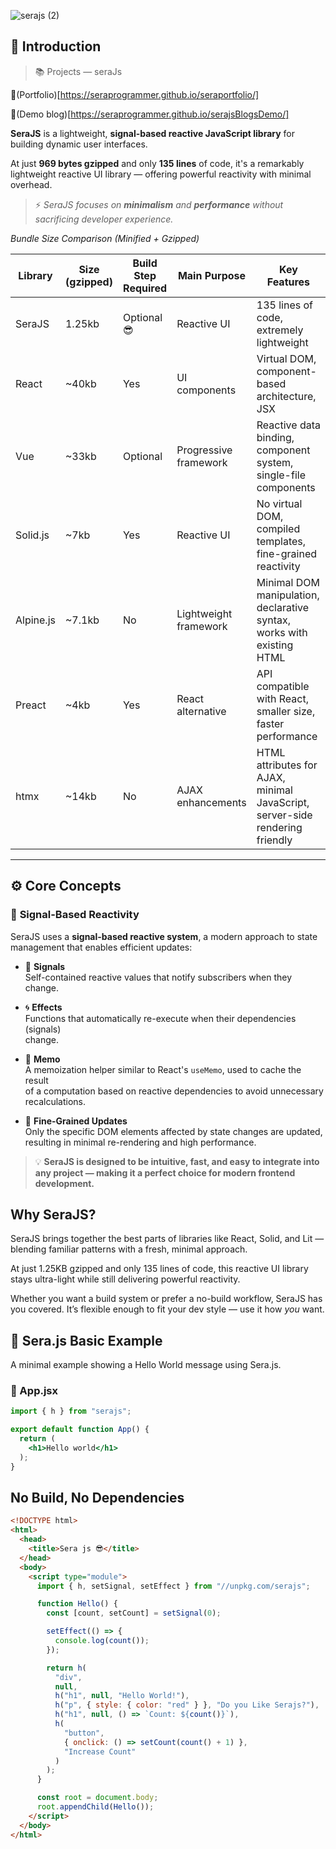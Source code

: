 
![serajs (2)](https://github.com/user-attachments/assets/7ccff260-491d-420b-8e22-4579f9bad50a)

## 📖 **Introduction**

> 📚 Projects  —  seraJs

🔗(Portfolio)[https://seraprogrammer.github.io/seraportfolio/] 

🔗(Demo blog)[https://seraprogrammer.github.io/serajsBlogsDemo/] 



**SeraJS** is a lightweight, **signal-based reactive JavaScript library** for
building dynamic user interfaces.

At just **969 bytes gzipped** and only **135 lines** of code, it's a remarkably lightweight reactive UI library — offering powerful reactivity with minimal overhead.

> ⚡️ _SeraJS focuses on **minimalism** and **performance** without sacrificing
> developer experience._


*Bundle Size Comparison (Minified + Gzipped)*

| Library | Size (gzipped) | Build Step Required | Main Purpose | Key Features |
|---------|----------------|---------------------|-------------|--------------|
| SeraJS | 1.25kb | Optional 😎 | Reactive UI | 135 lines of code, extremely lightweight |
| React | ~40kb | Yes | UI components | Virtual DOM, component-based architecture, JSX |
| Vue | ~33kb | Optional | Progressive framework | Reactive data binding, component system, single-file components |
| Solid.js | ~7kb | Yes | Reactive UI | No virtual DOM, compiled templates, fine-grained reactivity |
| Alpine.js | ~7.1kb | No | Lightweight framework | Minimal DOM manipulation, declarative syntax, works with existing HTML |
| Preact | ~4kb | Yes | React alternative | API compatible with React, smaller size, faster performance |
| htmx | ~14kb | No | AJAX enhancements | HTML attributes for AJAX, minimal JavaScript, server-side rendering friendly |



---

## ⚙️ **Core Concepts**

### 🔄 **Signal-Based Reactivity**

SeraJS uses a **signal-based reactive system**, a modern approach to state
management that enables efficient updates:

- 🧠 **Signals**  
  Self-contained reactive values that notify subscribers when they change.

- 🌀 **Effects**  
  Functions that automatically re-execute when their dependencies (signals)  
  change.

- 🧭 **Memo**  
  A memoization helper similar to React's `useMemo`, used to cache the result  
  of a computation based on reactive dependencies to avoid unnecessary
  recalculations.

- 🔬 **Fine-Grained Updates**  
  Only the specific DOM elements affected by state changes are updated,  
  resulting in minimal re-rendering and high performance.

> 💡 **SeraJS is designed to be intuitive, fast, and easy to integrate into any
> project — making it a perfect choice for modern frontend development.**


## Why SeraJS?

SeraJS brings together the best parts of libraries like React, Solid, and Lit — blending familiar patterns with a fresh, minimal approach.

At just 1.25KB gzipped and only 135 lines of code, this reactive UI library stays ultra-light while still delivering powerful reactivity.

Whether you want a build system or prefer a no-build workflow, SeraJS has you covered. It’s flexible enough to fit your dev style — use it how *you* want.


## 🌱 **Sera.js Basic Example**

A minimal example showing a Hello World message using Sera.js.

### 📄 App.jsx

```jsx
import { h } from "serajs";

export default function App() {
  return (
    <h1>Hello world</h1>
  );
}
```

## No Build, No Dependencies

```html
<!DOCTYPE html>
<html>
  <head>
    <title>Sera js 😎</title>
  </head>
  <body>
    <script type="module">
      import { h, setSignal, setEffect } from "//unpkg.com/serajs";

      function Hello() {
        const [count, setCount] = setSignal(0);

        setEffect(() => {
          console.log(count());
        });

        return h(
          "div",
          null,
          h("h1", null, "Hello World!"),
          h("p", { style: { color: "red" } }, "Do you Like Serajs?"),
          h("h1", null, () => `Count: ${count()}`),
          h(
            "button",
            { onclick: () => setCount(count() + 1) },
            "Increase Count"
          )
        );
      }

      const root = document.body;
      root.appendChild(Hello());
    </script>
  </body>
</html>
```

